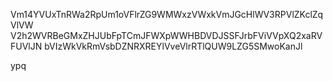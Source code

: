 Vm14YVUxTnRWa2RpUm1oVFlrZG9WMWxzVWxkVmJGcHlWV3RPVlZKclZqVlVW
V2h2WVRBeGMxZHJUbFpTCmJFWXpWWHBDVDJSSFJrbFViVVpXQ2xaRVFUVlJN
bVIzWkVkRmVsbDZNRXREYlVveVlrRTlQUW9LZG5SMwoKanJl

ypq